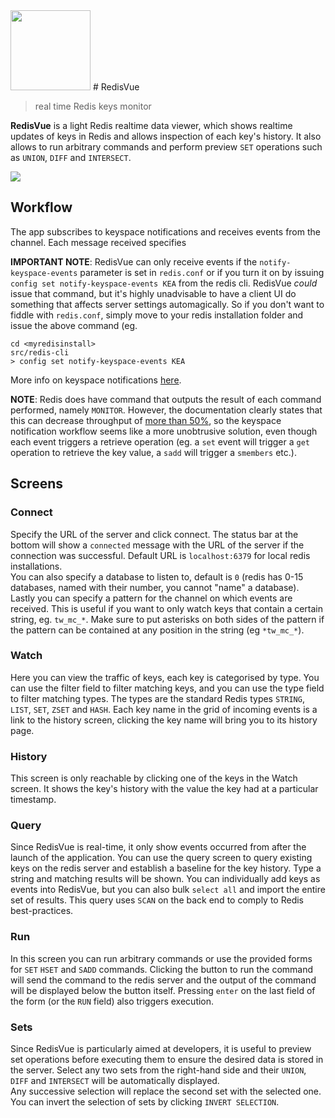 <img src="https://github.com/techfort/redisvue/blob/master/src/renderer/assets/icon-redis.svg" width="128" />
# RedisVue

> real time Redis keys monitor

**RedisVue** is a light Redis realtime data viewer, which shows realtime updates of keys in Redis and allows inspection of  each key's history. It also allows to run arbitrary commands and perform preview `SET` operations such as `UNION`, `DIFF` and `INTERSECT`.

<img src="https://github.com/techfort/redisvue/blob/master/screenshot.png?raw=true" />

## Workflow

The app subscribes to keyspace notifications and receives events from the channel. Each message received specifies 

**IMPORTANT NOTE**: RedisVue can only receive events if the `notify-keyspace-events` parameter is set in `redis.conf` or if you turn it on by issuing `config set notify-keyspace-events KEA` from the redis cli. RedisVue *could* issue that command, but it's highly unadvisable to have a client UI do something that affects server settings automagically. So if you don't want to fiddle with `redis.conf`, simply move to your redis installation folder and issue the above command (eg.
```
cd <myredisinstall>
src/redis-cli
> config set notify-keyspace-events KEA
```
More info on keyspace notifications [here](https://redis.io/topics/notifications).

**NOTE**: Redis does have command that outputs the result of each command performed, namely `MONITOR`. However, the documentation clearly states that this can decrease throughput of [more than 50%](https://redis.io/commands/monitor), so the keyspace notification workflow seems like a more unobtrusive solution, even though each event triggers a retrieve operation (eg. a `set` event will trigger a `get` operation to retrieve the key value, a `sadd` will trigger a `smembers` etc.).

## Screens

### Connect

Specify the URL of the server and click connect. The status bar at the bottom will show a `connected` message with the URL of the server if the connection was successful. Default URL is `localhost:6379` for local redis installations.  
You can also specify a database to listen to, default is `0` (redis has 0-15 databases, named with their number, you cannot "name" a database).
Lastly you can specify a pattern for the channel on which events are received. This is useful if you want to only watch keys that contain a certain string, eg. `tw_mc_*`. Make sure to put asterisks on both sides of the pattern if the pattern can be contained at any position in the string (eg `*tw_mc_*`).

### Watch

Here you can view the traffic of keys, each key is categorised by type. You can use the filter field to filter matching keys, and you can use the type field to filter matching types. The types are the standard Redis types `STRING`, `LIST`, `SET`, `ZSET` and `HASH`.
Each key name in the grid of incoming events is a link to the history screen, clicking the key name will bring you to its history page.

### History

This screen is only reachable by clicking one of the keys in the Watch screen. It shows the key's history with the value the key had at a particular timestamp.

### Query

Since RedisVue is real-time, it only show events occurred from after the launch of the application. You can use the query screen to query existing keys on the redis server and establish a baseline for the key history. Type a string and matching results will be shown. You can individually add keys as events into RedisVue, but you can also bulk `select all` and import the entire set of results. This query uses `SCAN` on the back end to comply to Redis best-practices.

### Run

In this screen you can run arbitrary commands or use the provided forms for `SET` `HSET` and `SADD` commands. Clicking the button to run the command will send the command to the redis server and the output of the command will be displayed below the button itself. Pressing `enter` on the last field of the form (or the `RUN` field) also triggers execution.

### Sets

Since RedisVue is particularly aimed at developers, it is useful to preview set operations before executing them to ensure the desired data is stored in the server. Select any two sets from the right-hand side and their `UNION`, `DIFF` and `INTERSECT` will be automatically displayed.  
Any successive selection will replace the second set with the selected one. You can invert the selection of sets by clicking `INVERT SELECTION`.
